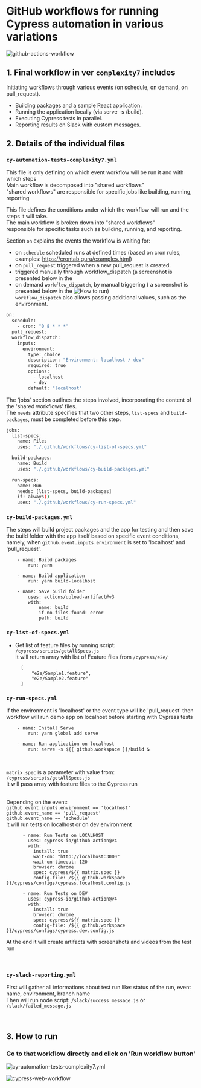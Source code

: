 # GitHub workflows for running Cypress automation in various variations


![github-actions-workflow](https://github.com/marcinkapturski/github-actions-workflows/assets/41780000/a843775d-d855-441f-a9f1-bad2d8806e5b)


## 1. Final workflow in ver `complexity7` includes

Initiating workflows through various events (on schedule, on demand, on pull_request).
- Building packages and a sample React application.
- Running the application locally (via serve -s /build).
- Executing Cypress tests in parallel.
- Reporting results on Slack with custom messages.

## 2. Details of the individual files

### `cy-automation-tests-complexity7.yml`

This file is only defining on which event workflow will be run it and with which steps
<br />Main workflow is decomposed into "shared workflows"
<br />"shared workflows" are responsible for specific jobs like building, running, reporting

This file defines the conditions under which the workflow will run and the steps it will take. 
<br />The main workflow is broken down into "shared workflows" 
<br />responsible for specific tasks such as building, running, and reporting.

Section `on` explains the events the workflow is waiting for:

- on `schedule` scheduled runs at defined times (based on cron rules, examples: https://crontab.guru/examples.html)
- on `pull_request` triggered when a new pull_request is created.
- triggered manually through workflow_dispatch (a screenshot is presented below in the
- on demand `workflow_dispatch`, by manual triggering ( a screenshot is presented below in the ![`How to run`](https://github.com/marcinkapturski/github-actions-workflows#3-how-to-run))
  <br />`workflow_dispatch` also allows passing additional values, such as the environment.

```bash
on:
  schedule:
    - cron: "0 8 * * *"
  pull_request:
  workflow_dispatch:
    inputs:
      environment:
        type: choice
        description: "Environment: localhost / dev"
        required: true
        options:
          - localhost
          - dev
        default: "localhost"

```

The 'jobs' section outlines the steps involved, incorporating the content of the 'shared workflows' files.
<br />The `needs` attribute specifies that two other steps, `list-specs` and `build-packages`, must be completed before this step.

```bash
jobs:
  list-specs:
    name: Files
    uses: "./.github/workflows/cy-list-of-specs.yml"

  build-packages:
    name: Build
    uses: "./.github/workflows/cy-build-packages.yml"

  run-specs:
    name: Run
    needs: [list-specs, build-packages]
    if: always()
    uses: "./.github/workflows/cy-run-specs.yml"

```

### `cy-build-packages.yml`

The steps will build project packages and the app for testing and then save the build folder with the app itself based on specific event conditions, namely, when `github.event.inputs.environment` is set to 'localhost' and 'pull_request'.

        - name: Build packages
            run: yarn

        - name: Build application
            run: yarn build-localhost

        - name: Save build folder
            uses: actions/upload-artifact@v3
            with:
                name: build
                if-no-files-found: error
                path: build


### `cy-list-of-specs.yml`

- Get list of feature files by running script: `/cypress/scripts/getAllSpecs.js`
  <br /> It will return array with list of Feature files from `/cypress/e2e/`

  ```
    [
        "e2e/Sample1.feature",
        "e2e/Sample2.feature"
    ]
  ```

### `cy-run-specs.yml`

If the environment is 'localhost' or the event type will be 'pull_request' then workflow will run demo app on localhost before starting with Cypress tests

```
    - name: Install Serve
        run: yarn global add serve

    - name: Run application on localhost
        run: serve -s ${{ github.workspace }}/build &
```

<br />

`matrix.spec` is a parameter with value from: `/cypress/scripts/getAllSpecs.js`
<br />It will pass array with feature files to the Cypress run

<br />Depending on the event: <br />`github.event.inputs.environment == 'localhost' ` <br /> `github.event_name == 'pull_request'` <br /> `github.event_name == 'schedule'`
<br /> it will run tests on localhost or on dev environment

```
      - name: Run Tests on LOCALHOST
        uses: cypress-io/github-action@v4
        with:
          install: true
          wait-on: "http://localhost:3000"
          wait-on-timeout: 120
          browser: chrome
          spec: cypress/${{ matrix.spec }}
          config-file: /${{ github.workspace }}/cypress/configs/cypress.localhost.config.js

      - name: Run Tests on DEV
        uses: cypress-io/github-action@v4
        with:
          install: true
          browser: chrome
          spec: cypress/${{ matrix.spec }}
          config-file: /${{ github.workspace }}/cypress/configs/cypress.dev.config.js

```

At the end it will create artifacts with screenshots and videos from the test run

<br />

### `cy-slack-reporting.yml`

First will gather all informations about test run like: status of the run, event name, environment, branch name
<br /> Then will run node script: `/slack/success_message.js` or `/slack/failed_message.js`

<!-- ## Description of the parallel tests run (strategy -> matrix) -->

<br />

## 3. How to run


### Go to that workflow directly and click on 'Run workflow button' 

![cy-automation-tests-complexity7.yml]([https://user-images.githubusercontent.com/41780000/2229](https://github.com/marcinkapturski/github-actions-workflows/actions/workflows/cy-automation-tests-complexity7.yml))

![cypress-web-workflow](https://user-images.githubusercontent.com/41780000/222984680-80f2d12b-b026-4d30-bf15-50104cd6cd92.png)
